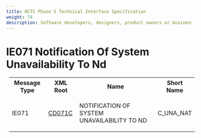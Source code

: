 ```yaml
---
title: NCTS Phase 5 Technical Interface Specification
weight: 74
description: Software developers, designers, product owners or business analysts. Integrate your software with the ERMIS service
---
```

# IE071 Notification Of System Unavailability To Nd
<table cellspacing="0" style="border-collapse:collapse;margin-left:6pt">
 <tr>
  <th>
   Message Type
  </th>
  <th>
   XML Root
  </th>
  <th>
   Name
  </th>
  <th>
   Short Name
  </th>
 </tr>
 <tr style="height:24pt">
  <td style="">
   <p class="s3" style="">
    IE071
   </p>
  </td>
  <td style="">
   <a href="https://github.com/hmrc/transit-movements-validator/blob/main/conf/xsd/cd071c.xsd">
    CD071C
   </a>
  </td>
  <td style="">
   <p class="s3" style="">
    NOTIFICATION OF SYSTEM UNAVAILABILITY TO ND
   </p>
  </td>
  <td style="">
   C_UNA_NAT
  </td>
 </tr>
</table>